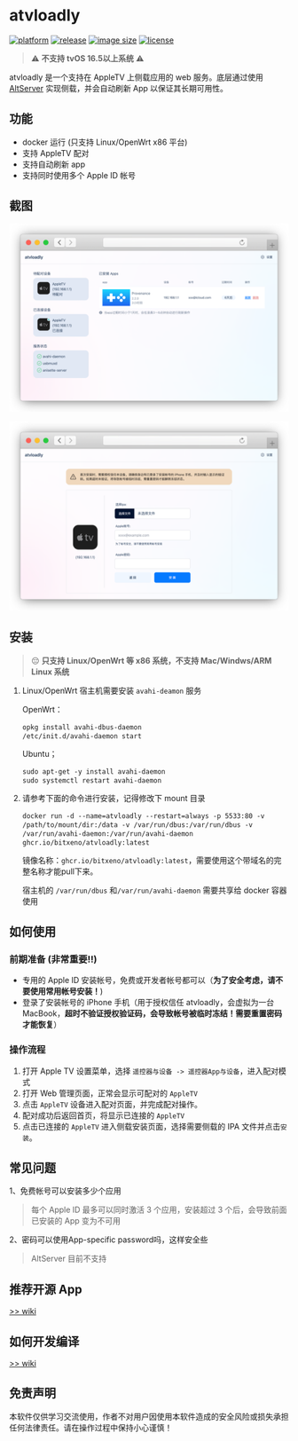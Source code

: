 # atvloadly

[![platform](https://img.shields.io/badge/platform-linux%20%7C%20openwrt-989898)](https://github.com/bitxeno/atvloadly/releases)
[![release](https://ghcr-badge.egpl.dev/bitxeno/atvloadly/latest_tag?label=docker%20latest)](https://github.com/bitxeno/atvloadly/pkgs/container/atvloadly)
[![image size](https://ghcr-badge.egpl.dev/bitxeno/atvloadly/size)](https://github.com/bitxeno/atvloadly/pkgs/container/atvloadly)
[![license](https://img.shields.io/github/license/bitxeno/atvloadly)](https://github.com/bitxeno/atvloadly/blob/master/LICENSE) 

> ⚠️ **不支持 tvOS 16.5以上系统** ⚠️

atvloadly 是一个支持在 AppleTV 上侧载应用的 web 服务。底层通过使用 [AltServer](https://github.com/NyaMisty/AltServer-Linux) 实现侧载，并会自动刷新 App 以保证其长期可用性。


## 功能

* docker 运行 (只支持 Linux/OpenWrt x86 平台)
* 支持 AppleTV 配对
* 支持自动刷新 app
* 支持同时使用多个 Apple ID 帐号

## 截图

<p align="center">
  <img width="600" src="./doc/preview/1.png">
</p>
<p align="center">
  <img width="600" src="./doc/preview/2.png">
</p>

## 安装

> :pensive: **只支持 Linux/OpenWrt 等 x86 系统，不支持 Mac/Windws/ARM Linux 系统**

1. Linux/OpenWrt 宿主机需要安装 `avahi-deamon` 服务
   
   OpenWrt：
   ```
   opkg install avahi-dbus-daemon
   /etc/init.d/avahi-daemon start
   ```
   
   Ubuntu；
   ```
   sudo apt-get -y install avahi-daemon
   sudo systemctl restart avahi-daemon
   ```

2. 请参考下面的命令进行安装，记得修改下 mount 目录
   
   ```
   docker run -d --name=atvloadly --restart=always -p 5533:80 -v /path/to/mount/dir:/data -v /var/run/dbus:/var/run/dbus -v /var/run/avahi-daemon:/var/run/avahi-daemon  ghcr.io/bitxeno/atvloadly:latest
   ```
   
   镜像名称：`ghcr.io/bitxeno/atvloadly:latest`，需要使用这个带域名的完整名称才能pull下来。
   
   宿主机的 `/var/run/dbus` 和`/var/run/avahi-daemon` 需要共享给 docker 容器使用



## 如何使用

### 前期准备 (非常重要:bangbang:)

* 专用的 Apple ID 安装帐号，免费或开发者帐号都可以（**为了安全考虑，请不要使用常用帐号安装！**)
* 登录了安装帐号的 iPhone 手机（用于授权信任 atvloadly，会虚拟为一台 MacBook，**超时不验证授权验证码，会导致帐号被临时冻结！需要重置密码才能恢复**）


### 操作流程

1. 打开 Apple TV 设置菜单，选择 `遥控器与设备 -> 遥控器App与设备`，进入配对模式
1. 打开 Web 管理页面，正常会显示可配对的 `AppleTV`
1. 点击 `AppleTV` 设备进入配对页面，并完成配对操作。
1. 配对成功后返回首页，将显示已连接的 `AppleTV` 
1. 点击已连接的 `AppleTV` 进入侧载安装页面，选择需要侧载的 IPA 文件并点击`安装`。

## 常见问题

1、免费帐号可以安装多少个应用

> 每个 Apple ID 最多可以同时激活 3 个应用，安装超过 3 个后，会导致前面已安装的 App 变为不可用

2、密码可以使用App-specific password吗，这样安全些

> AltServer 目前不支持


## 推荐开源 App

[>> wiki](https://github.com/bitxeno/atvloadly/wiki/AppleTV-App)


## 如何开发编译

[>> wiki](https://github.com/bitxeno/atvloadly/wiki/How-to-build)

## 免责声明

本软件仅供学习交流使用，作者不对用户因使用本软件造成的安全风险或损失承担任何法律责任。请在操作过程中保持小心谨慎！
